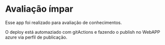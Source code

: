 # Avaliação ímpar

Esse app foi realizado para avaliação de conhecimentos. 


O deploy está automaziado com gitActions e fazendo o publish no WebAPP azure via perfil de publicação.
